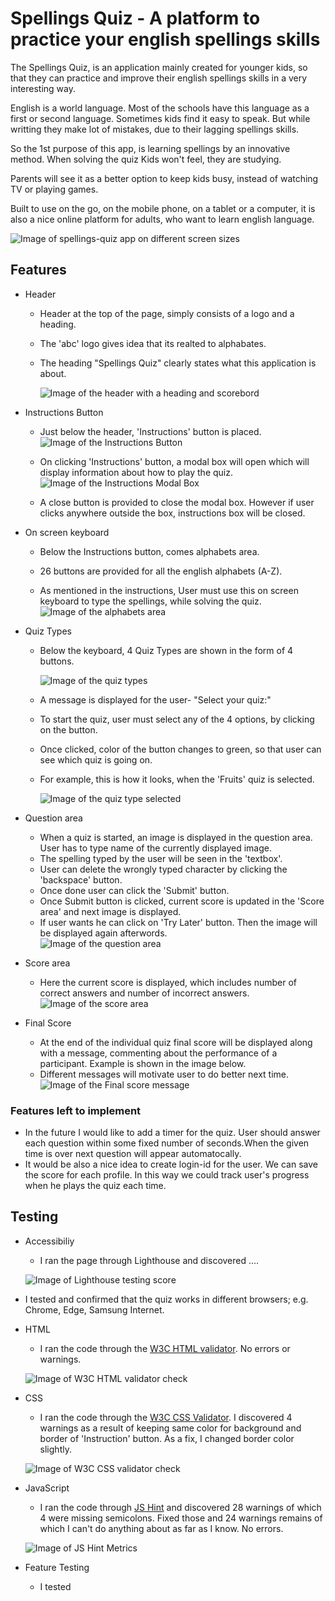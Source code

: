 # Spellings Quiz - A platform to practice your english spellings skills

The Spellings Quiz, is an application mainly created for younger kids, so that they can practice and improve their english spellings skills in a very interesting way.

English is a world language. Most of the schools have this language as a first or second language. Sometimes kids find it easy to speak. But while writting they make lot of mistakes, due to their lagging spellings skills. 

So the 1st purpose of this app, is learning spellings by an innovative method. When solving the quiz Kids won't feel, they are studying. 

Parents will see it as a better option to keep kids busy, instead of watching TV or playing games.

Built to use on the go, on the mobile phone, on a tablet or a computer, it is also a nice online platform for adults, who want to learn english language.

![Image of spellings-quiz app on different screen sizes](/assets/images/responsive.png)

## Features
-   Header
    -   Header at the top of the page, simply consists of a logo and a heading.
    -   The 'abc' logo gives idea that its realted to alphabates.
    -   The heading "Spellings Quiz" clearly states what this application is about.

        ![Image of the header with a heading and scorebord](/assets/images/header-spellings-quiz.png)

-   Instructions Button
    -   Just below the header, 'Instructions' button is placed.
        ![Image of the Instructions Button](/assets/images/instruction-btn.png)

    -   On clicking 'Instructions' button, a modal box will open which will display information about how to play the quiz.
        ![Image of the Instructions Modal Box](/assets/images/instructions.png)

    -   A close button is provided to close the modal box. However if user clicks anywhere outside the box, instructions box will be closed.

-   On screen keyboard
    -   Below the Instructions button, comes alphabets area. 
    
    -   26 buttons are provided for all the english alphabets (A-Z).

    -   As mentioned in the instructions, User must use this on screen keyboard to type the spellings, while solving the quiz. 
        ![Image of the alphabets area](/assets/images/colorful-keyboard.png)

-   Quiz Types
    -   Below the keyboard, 4 Quiz Types are shown in the form of 4 buttons. 

        ![Image of the quiz types](/assets/images/quiz-types.png)

    -   A message is displayed for the user- "Select your quiz:"
    -   To start the quiz, user must select any of the 4 options, by clicking on the button.
    -   Once clicked, color of the button changes to green, so that user can see which quiz is going on.
    -   For example, this is how it looks, when the 'Fruits' quiz is selected.

        ![Image of the quiz type selected](/assets/images/quiz-type_selected.png)

-   Question area
    -   When a quiz is started, an image is displayed in the question area. User has to type name of the currently displayed image.
    -   The spelling typed by the user will be seen in the 'textbox'.
    -   User can delete the wrongly typed character by clicking the 'backspace' button.
    -   Once done user can click the 'Submit' button.
    -   Once Submit button is clicked, current score is updated in the 'Score area' and next image is displayed.
    -   If user wants he can click on 'Try Later' button. Then the image will be displayed again afterwords.    
        ![Image of the question area](/assets/images/question-area.png)

-   Score area
    -   Here the current score is displayed, which includes number of correct answers and number of incorrect answers.    
        ![Image of the score area](/assets/images/score-area.png)

-   Final Score
    -   At the end of the individual quiz final score will be displayed along with a message, commenting about the performance of a participant. Example is shown in the image below.
    -   Different messages will motivate user to do better next time.
        ![Image of the Final score message](/assets/images/final-score-msg.png)


### Features left to implement

-   In the future I would like to add a timer for the quiz. User should answer each question within some fixed number of seconds.When the given time is over next question will appear automatocally.
-   It would be also a nice idea to create login-id for the user. We can save the score for each profile. In this way we could track user's progress when he plays the quiz each time.

## Testing
-   Accessibiliy
    -   I ran the page through Lighthouse and discovered ....

    ![Image of Lighthouse testing score](/assets/images/lighthouse.png) 

-   I tested and confirmed that the quiz works in different browsers; e.g. Chrome, Edge, Samsung Internet.

-   HTML
    -   I ran the code through the [W3C HTML validator](https://validator.w3.org/nu/?doc=https%3A%2F%2Famrutakulkarni01.github.io%2Fspellings-quiz%2F). No errors or warnings.

    ![Image of W3C HTML validator check](/assets/images/html_validator.png)

-   CSS
    -   I ran the code through the [W3C CSS Validator](
        https://jigsaw.w3.org/css-validator/validator?uri=+https%3A%2F%2Famrutakulkarni01.github.io%2Fspellings-quiz%2F&profile=css3svg&usermedium=all&warning=1&vextwarning=&lang=en). I discovered 4 warnings as a result of keeping same color for background and border of 'Instruction' button. As a fix, I changed border color slightly.

    ![Image of W3C CSS validator check](/assets/images/css_validator.png)

-   JavaScript
    -   I ran the code through [JS Hint](https://jshint.com/) and discovered 28 warnings of which 4 were missing semicolons. Fixed those and 24 warnings remains of which I can't do anything about as far as I know. No errors.

    ![Image of JS Hint Metrics](/assets/images/js_validator.png)

-   Feature Testing
    -   I tested 




